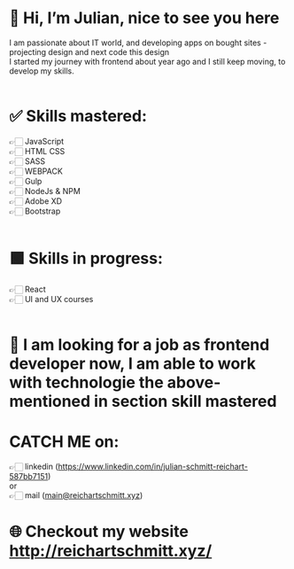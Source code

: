 # 👋 Hi, I’m Julian, nice to see you here <br />
I am passionate about IT world, and developing apps on bought sites - projecting design and next code this design <br />
I started my journey with frontend about year ago and I still keep moving, to develop my skills. <br />
 <br />
# ✅ Skills mastered: <br />
👉🏻 JavaScript  <br />
👉🏻 HTML CSS  <br />
👉🏻 SASS  <br /> 
👉🏻 WEBPACK  <br />
👉🏻 Gulp  <br />
👉🏻 NodeJs & NPM  <br />
👉🏻 Adobe XD  <br />
👉🏻 Bootstrap  <br />
 <br />
# 🟩 Skills in progress:
👉🏻 React  <br />
👉🏻 UI and UX courses  <br />
 <br />
# 🔎 I am looking for a job as frontend developer now, I am able to work with technologie the above-mentioned in section skill mastered
# CATCH ME on:
👉🏻 linkedin (https://www.linkedin.com/in/julian-schmitt-reichart-587bb7151)  <br />
     or  <br />
👉🏻 mail (main@reichartschmitt.xyz)

# 🌐 Checkout my website http://reichartschmitt.xyz/



